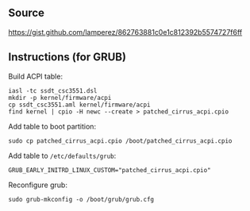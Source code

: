 ## Source
https://gist.github.com/lamperez/862763881c0e1c812392b5574727f6ff

## Instructions (for GRUB)

Build ACPI table:

```
iasl -tc ssdt_csc3551.dsl
mkdir -p kernel/firmware/acpi
cp ssdt_csc3551.aml kernel/firmware/acpi
find kernel | cpio -H newc --create > patched_cirrus_acpi.cpio
```

Add table to boot partition:

```
sudo cp patched_cirrus_acpi.cpio /boot/patched_cirrus_acpi.cpio
```

Add table to `/etc/defaults/grub`:

```
GRUB_EARLY_INITRD_LINUX_CUSTOM="patched_cirrus_acpi.cpio"
```

Reconfigure grub:

```
sudo grub-mkconfig -o /boot/grub/grub.cfg
```